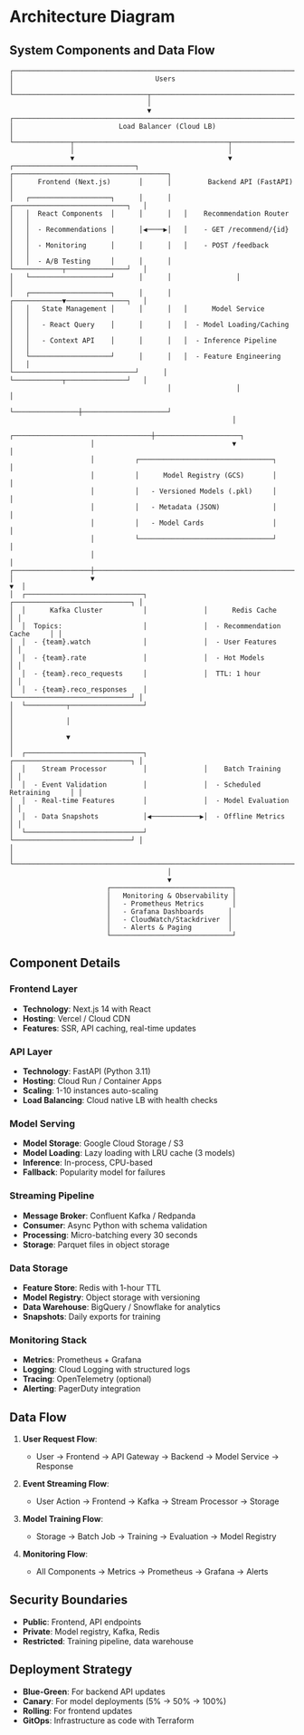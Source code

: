 # Architecture Diagram

## System Components and Data Flow

```
┌─────────────────────────────────────────────────────────────────────────────┐
│                                   Users                                      │
└─────────────────────────────────┬───────────────────────────────────────────┘
                                  │
                                  ▼
┌─────────────────────────────────────────────────────────────────────────────┐
│                          Load Balancer (Cloud LB)                           │
└──────────────┬──────────────────────────────────────┬──────────────────────┘
               │                                      │
               ▼                                      ▼
┌──────────────────────────────┐      ┌──────────────────────────────────────┐
│      Frontend (Next.js)       │      │         Backend API (FastAPI)        │
│   ┌────────────────────┐      │      │   ┌────────────────────────────┐   │
│   │  React Components  │      │      │   │    Recommendation Router   │   │
│   │  - Recommendations │      │◀────▶│   │    - GET /recommend/{id}   │   │
│   │  - Monitoring      │      │      │   │    - POST /feedback        │   │
│   │  - A/B Testing     │      │      │   └────────────┬───────────────┘   │
│   └────────────────────┘      │      │                │                     │
│   ┌────────────────────┐      │      │   ┌────────────▼───────────────┐   │
│   │   State Management │      │      │   │      Model Service         │   │
│   │   - React Query    │      │      │   │  - Model Loading/Caching  │   │
│   │   - Context API    │      │      │   │  - Inference Pipeline     │   │
│   └────────────────────┘      │      │   │  - Feature Engineering    │   │
└──────────────────────────────┘      │   └────────────┬───────────────┘   │
                                       │                │                     │
                                       └────────────────┼─────────────────────┘
                                                       │
                    ┌──────────────────────────────────┼─────────────────────┐
                    │                                  ▼                      │
                    │          ┌─────────────────────────────────┐           │
                    │          │      Model Registry (GCS)       │           │
                    │          │   - Versioned Models (.pkl)     │           │
                    │          │   - Metadata (JSON)             │           │
                    │          │   - Model Cards                 │           │
                    │          └─────────────────────────────────┘           │
                    │                                                        │
┌───────────────────┼────────────────────────────────────────────────────────┼──┐
│                   ▼                                                        ▼  │
│  ┌─────────────────────────────┐              ┌─────────────────────────────┐ │
│  │      Kafka Cluster          │              │      Redis Cache            │ │
│  │  Topics:                    │              │  - Recommendation Cache     │ │
│  │  - {team}.watch             │              │  - User Features            │ │
│  │  - {team}.rate              │              │  - Hot Models               │ │
│  │  - {team}.reco_requests     │              │  TTL: 1 hour                │ │
│  │  - {team}.reco_responses    │              └─────────────────────────────┘ │
│  └──────────┬──────────────────┘                                             │
│             │                                                                 │
│             ▼                                                                 │
│  ┌─────────────────────────────┐              ┌─────────────────────────────┐ │
│  │    Stream Processor         │              │    Batch Training           │ │
│  │  - Event Validation         │              │  - Scheduled Retraining     │ │
│  │  - Real-time Features       │              │  - Model Evaluation         │ │
│  │  - Data Snapshots           │◀────────────▶│  - Offline Metrics          │ │
│  └─────────────────────────────┘              └─────────────────────────────┘ │
│                                                                               │
└───────────────────────────────────────────────────────────────────────────────┘
                                       │
                                       ▼
                        ┌──────────────────────────────┐
                        │   Monitoring & Observability │
                        │   - Prometheus Metrics       │
                        │   - Grafana Dashboards      │
                        │   - CloudWatch/Stackdriver  │
                        │   - Alerts & Paging         │
                        └──────────────────────────────┘
```

## Component Details

### Frontend Layer
- **Technology**: Next.js 14 with React
- **Hosting**: Vercel / Cloud CDN
- **Features**: SSR, API caching, real-time updates

### API Layer
- **Technology**: FastAPI (Python 3.11)
- **Hosting**: Cloud Run / Container Apps
- **Scaling**: 1-10 instances auto-scaling
- **Load Balancing**: Cloud native LB with health checks

### Model Serving
- **Model Storage**: Google Cloud Storage / S3
- **Model Loading**: Lazy loading with LRU cache (3 models)
- **Inference**: In-process, CPU-based
- **Fallback**: Popularity model for failures

### Streaming Pipeline
- **Message Broker**: Confluent Kafka / Redpanda
- **Consumer**: Async Python with schema validation
- **Processing**: Micro-batching every 30 seconds
- **Storage**: Parquet files in object storage

### Data Storage
- **Feature Store**: Redis with 1-hour TTL
- **Model Registry**: Object storage with versioning
- **Data Warehouse**: BigQuery / Snowflake for analytics
- **Snapshots**: Daily exports for training

### Monitoring Stack
- **Metrics**: Prometheus + Grafana
- **Logging**: Cloud Logging with structured logs
- **Tracing**: OpenTelemetry (optional)
- **Alerting**: PagerDuty integration

## Data Flow

1. **User Request Flow**:
   - User → Frontend → API Gateway → Backend → Model Service → Response

2. **Event Streaming Flow**:
   - User Action → Frontend → Kafka → Stream Processor → Storage

3. **Model Training Flow**:
   - Storage → Batch Job → Training → Evaluation → Model Registry

4. **Monitoring Flow**:
   - All Components → Metrics → Prometheus → Grafana → Alerts

## Security Boundaries

- **Public**: Frontend, API endpoints
- **Private**: Model registry, Kafka, Redis
- **Restricted**: Training pipeline, data warehouse

## Deployment Strategy

- **Blue-Green**: For backend API updates
- **Canary**: For model deployments (5% → 50% → 100%)
- **Rolling**: For frontend updates
- **GitOps**: Infrastructure as code with Terraform